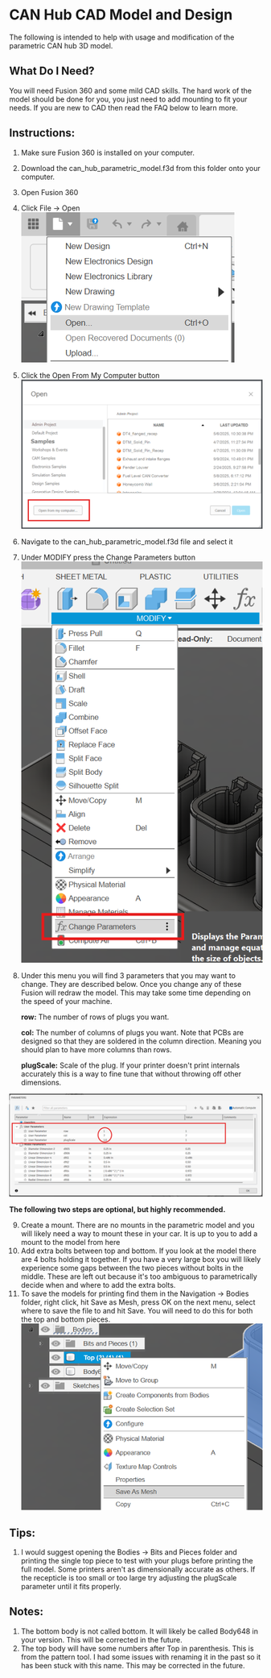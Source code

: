 # CAN Hub CAD Model and Design

The following is intended to help with usage and modification of the parametric CAN hub 3D model. 

## What Do I Need? 

You will need Fusion 360 and some mild CAD skills. The hard work of the model should be done for you, you just need to add mounting to fit your needs. If you are new to CAD then read the FAQ below to learn more. 

## Instructions: 
1. Make sure Fusion 360 is installed on your computer. 
2. Download the can_hub_parametric_model.f3d from this folder onto your computer. 
3. Open Fusion 360 
4. Click File -> Open
![Open File](../Images/open_file.png)
5. Click the Open From My Computer button
![Open From my computer](../Images/open_from_my_computer.png)
6. Navigate to the can_hub_parametric_model.f3d file and select it 
7. Under MODIFY press the Change Parameters button
![Change params button](../Images/change_parameters_button.png)
8. Under this menu you will find 3 parameters that you may want to change. They are described below. Once you change any of these Fusion will redraw the model. This may take some time depending on the speed of your machine. 

    **row:** The number of rows of plugs you want.

    **col:** The number of columns of plugs you want. Note that PCBs are designed so that they are soldered in the column direction. Meaning you should plan to have more columns than rows. 

    **plugScale:** Scale of the plug. If your printer doesn't print internals accurately this is a way to fine tune that without throwing off other dimensions. 

![Change Params](../Images/change_field_values.png)

**The following two steps are optional, but highly recommended.**

9. Create a mount. There are no mounts in the parametric model and you will likely need a way to mount these in your car. It is up to you to add a mount to the model from here 
10. Add extra bolts between top and bottom. If you look at the model there are 4 bolts holding it together. If you have a very large box you will likely experience some gaps between the two pieces without bolts in the middle. These are left out because it's too ambiguous to parametrically decide when and where to add the extra bolts. 
11. To save the models for printing find them in the Navigation -> Bodies folder, right click, hit Save as Mesh, press OK on the next menu, select where to save the file to and hit Save. You will need to do this for both the top and bottom pieces. 
![Save as mesh](../Images/save_as_mesh.png)

## Tips: 
1. I would suggest opening the Bodies -> Bits and Pieces folder and printing the single top piece to test with your plugs before printing the full model. Some printers aren't as dimensionally accurate as others. If the recepticle is too small or too large try adjusting the plugScale parameter until it fits properly. 

## Notes: 
1. The bottom body is not called bottom. It will likely be called Body648 in your version. This will be corrected in the future. 
2. The top body will have some numbers after Top in parenthesis. This is from the pattern tool. I had some issues with renaming it in the past so it has been stuck with this name. This may be corrected in the future. 